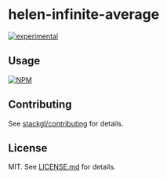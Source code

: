 # helen-infinite-average

[![experimental](http://badges.github.io/stability-badges/dist/experimental.svg)](http://github.com/badges/stability-badges)



## Usage

[![NPM](https://nodei.co/npm/helen-infinite-average.png)](https://www.npmjs.com/package/helen-infinite-average)

## Contributing

See [stackgl/contributing](https://github.com/stackgl/contributing) for details.

## License

MIT. See [LICENSE.md](http://github.com/andyinabox/helen-infinite-average/blob/master/LICENSE.md) for details.
